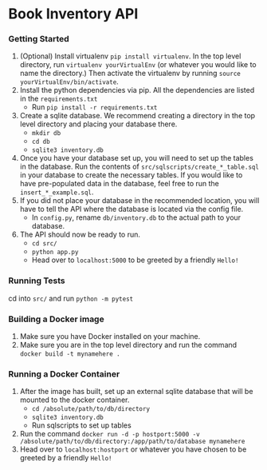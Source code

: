 # Book Inventory API

### Getting Started

1. (Optional) Install virtualenv `pip install virtualenv`. In the top level directory, run `virtualenv yourVirtualEnv` (or whatever you would like to name the directory.) Then activate the virtualenv by running `source yourVirtualEnv/bin/activate`.
2. Install the python dependencies via pip. All the dependencies are listed in the `requirements.txt`
   - Run `pip install -r requirements.txt`
3. Create a sqlite database. We recommend creating a directory in the top level directory and placing your database there. 
   - `mkdir db`
   - `cd db`
   - `sqlite3 inventory.db`
4. Once you have your database set up, you will need to set up the tables in the database. Run the contents of `src/sqlscripts/create_*_table.sql` in your database to create the necessary tables. If you would like to have pre-populated data in the database, feel free to run the `insert_*_example.sql`.
5. If you did not place your database in the recommended location, you will have to tell the API where the database is located via the config file.
   - In `config.py`, rename `db/inventory.db` to the actual path to your database.
6. The API should now be ready to run.
   - `cd src/`
   - `python app.py` 
   - Head over to `localhost:5000` to be greeted by a friendly `Hello!`

### Running Tests

cd into `src/` and run `python -m pytest`

### Building a Docker image

1. Make sure you have Docker installed on your machine.
2. Make sure you are in the top level directory and run the command `docker build -t mynamehere .`

### Running a Docker Container

1. After the image has built, set up an external sqlite database that will be mounted to the docker container.
   - `cd /absolute/path/to/db/directory`
   - `sqlite3 inventory.db`
   - Run sqlscripts to set up tables
2. Run the command `docker run -d -p hostport:5000 -v /absolute/path/to/db/directory:/app/path/to/database mynamehere`
3. Head over to `localhost:hostport` or whatever you have chosen to be greeted by a friendly `Hello!`
